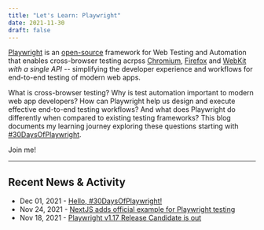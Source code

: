 ```yaml
---
title: "Let's Learn: Playwright"
date: 2021-11-30
draft: false
---
```


[Playwright](https://playwright.dev) is an [open-source](https://github.com/microsoft/playwright) framework for Web Testing and Automation that enables cross-browser testing acrpss [Chromium](https://www.chromium.org/Home), [Firefox](https://www.mozilla.org/firefox) and [WebKit](https://webkit.org/) _with a single API_ -- 
simplifying the developer experience and workflows for end-to-end testing of modern web apps.

What is cross-browser testing? Why is test automation important to modern web app developers? How can Playwright help us design and execute effective end-to-end testing workflows? And what does Playwright do differently when compared to existing testing frameworks? This blog documents my learning journey exploring these questions starting with [#30DaysOfPlaywright](about/#my-30daysofplaywright-quickstart).

Join me!



---

## Recent News & Activity

 * Dec 01, 2021 - [Hello, #30DaysOfPlaywright!](000-hello-30days)
 * Nov 24, 2021 - [NextJS adds official example for Playwright testing](https://twitter.com/maxibanki/status/1463443111099707392)
 * Nov 18, 2021 - [Playwright v1.17 Release Candidate is out](https://twitter.com/playwrightweb/status/1461252085664522242)
